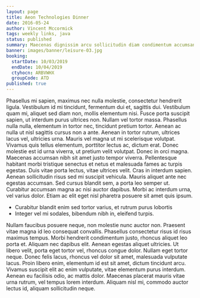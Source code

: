 ```yaml
---
layout: page
title: Aeon Technologies Dinner
date: 2016-05-24
author: Vincent Mccormick
tags: weekly links, java
status: published
summary: Maecenas dignissim arcu sollicitudin diam condimentum accumsan. Etiam sit amet.
banner: images/banner/leisure-03.jpg
booking:
  startDate: 10/03/2019
  endDate: 10/04/2019
  ctyhocn: ARBVWHX
  groupCode: ATD
published: true
---
```

Phasellus mi sapien, maximus nec nulla molestie, consectetur hendrerit ligula. Vestibulum id mi tincidunt, fermentum dui et, sagittis dui. Vestibulum quam mi, aliquet sed diam non, mollis elementum nisi. Fusce porta suscipit sapien, ut interdum purus ultrices non. Nullam vel tortor massa. Phasellus nulla nulla, elementum in tortor nec, tincidunt pretium tortor. Aenean ac nulla ut nisl sagittis cursus non a ante. Aenean in tortor rutrum, ultrices lacus vel, ultricies urna. Mauris vel magna ut mi scelerisque volutpat. Vivamus quis tellus elementum, porttitor lectus ac, dictum erat. Donec molestie est id urna viverra, ut pretium velit volutpat. Donec in orci magna.
Maecenas accumsan nibh sit amet justo tempor viverra. Pellentesque habitant morbi tristique senectus et netus et malesuada fames ac turpis egestas. Duis vitae porta lectus, vitae ultrices velit. Cras in interdum sapien. Aenean sollicitudin risus sed mi suscipit vehicula. Mauris aliquet ante nec egestas accumsan. Sed cursus blandit sem, a porta leo semper ut. Curabitur accumsan magna ac nisi auctor dapibus. Morbi ac interdum urna, vel varius dolor. Etiam ac elit eget nisl pharetra posuere sit amet quis ipsum.

* Curabitur blandit enim sed tortor varius, et rutrum purus lobortis
* Integer vel mi sodales, bibendum nibh in, eleifend turpis.

Nullam faucibus posuere neque, non molestie nunc auctor non. Praesent vitae magna id leo consequat convallis. Phasellus consectetur risus id risus maximus tempus. Morbi hendrerit condimentum justo, rhoncus aliquet leo porta et. Aliquam nec dapibus elit. Aenean egestas aliquet ultricies. Ut libero velit, porta eget tortor vel, rhoncus congue dolor. Nullam eget tortor neque. Donec felis lacus, rhoncus vel dolor sit amet, malesuada vulputate lacus. Proin libero enim, elementum id est sit amet, dictum tincidunt arcu. Vivamus suscipit elit ac enim vulputate, vitae elementum purus interdum. Aenean eu facilisis odio, ac mattis dolor. Maecenas placerat mauris vitae urna rutrum, vel tempus lorem interdum. Aliquam nisl mi, commodo auctor lectus id, aliquam sollicitudin neque.

